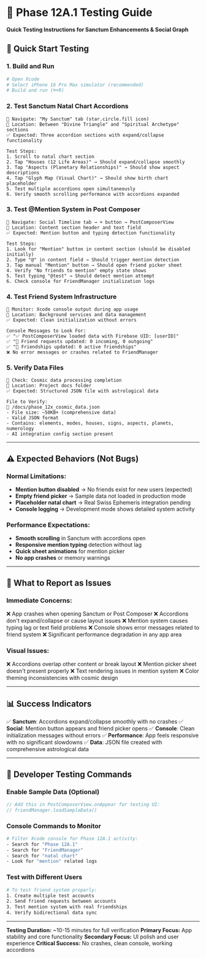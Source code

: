 # 🧪 Phase 12A.1 Testing Guide
**Quick Testing Instructions for Sanctum Enhancements & Social Graph**

## 🚀 **Quick Start Testing**

### **1. Build and Run**
```bash
# Open Xcode
# Select iPhone 16 Pro Max simulator (recommended)
# Build and run (⌘+R)
```

### **2. Test Sanctum Natal Chart Accordions**
```
🎯 Navigate: "My Sanctum" tab (star.circle.fill icon)
📍 Location: Between "Divine Triangle" and "Spiritual Archetype" sections
✅ Expected: Three accordion sections with expand/collapse functionality

Test Steps:
1. Scroll to natal chart section
2. Tap "Houses (12 Life Areas)" → Should expand/collapse smoothly
3. Tap "Aspects (Planetary Relationships)" → Should show aspect descriptions
4. Tap "Glyph Map (Visual Chart)" → Should show birth chart placeholder
5. Test multiple accordions open simultaneously
6. Verify smooth scrolling performance with accordions expanded
```

### **3. Test @Mention System in Post Composer**
```
🎯 Navigate: Social Timeline tab → + button → PostComposerView
📍 Location: Content section header and text field
✅ Expected: Mention button and typing detection functionality

Test Steps:
1. Look for "Mention" button in content section (should be disabled initially)
2. Type "@" in content field → Should trigger mention detection
3. Tap manual "Mention" button → Should open friend picker sheet
4. Verify "No friends to mention" empty state shows
5. Test typing "@test" → Should detect mention attempt
6. Check console for FriendManager initialization logs
```

### **4. Test Friend System Infrastructure**
```
🎯 Monitor: Xcode console output during app usage
📍 Location: Background services and data management
✅ Expected: Clean initialization without errors

Console Messages to Look For:
✅ "✅ PostComposerView loaded data with Firebase UID: [userID]"
✅ "🔄 Friend requests updated: 0 incoming, 0 outgoing"
✅ "🔄 Friendships updated: 0 active friendships"
❌ No error messages or crashes related to FriendManager
```

### **5. Verify Data Files**
```
🎯 Check: Cosmic data processing completion
📍 Location: Project docs folder
✅ Expected: Structured JSON file with astrological data

File to Verify:
📁 /docs/phase_12x_cosmic_data.json
- File size: ~50KB+ (comprehensive data)
- Valid JSON format
- Contains: elements, modes, houses, signs, aspects, planets, numerology
- AI integration config section present
```

---

## ⚠️ **Expected Behaviors (Not Bugs)**

### **Normal Limitations:**
- **Mention button disabled** → No friends exist for new users (expected)
- **Empty friend picker** → Sample data not loaded in production mode
- **Placeholder natal chart** → Real Swiss Ephemeris integration pending
- **Console logging** → Development mode shows detailed system activity

### **Performance Expectations:**
- **Smooth scrolling** in Sanctum with accordions open
- **Responsive mention typing** detection without lag
- **Quick sheet animations** for mention picker
- **No app crashes** or memory warnings

---

## 🐛 **What to Report as Issues**

### **Immediate Concerns:**
❌ App crashes when opening Sanctum or Post Composer
❌ Accordions don't expand/collapse or cause layout issues
❌ Mention system causes typing lag or text field problems
❌ Console shows error messages related to friend system
❌ Significant performance degradation in any app area

### **Visual Issues:**
❌ Accordions overlap other content or break layout
❌ Mention picker sheet doesn't present properly
❌ Text rendering issues in mention system
❌ Color theming inconsistencies with cosmic design

---

## 📊 **Success Indicators**

✅ **Sanctum**: Accordions expand/collapse smoothly with no crashes
✅ **Social**: Mention button appears and friend picker opens
✅ **Console**: Clean initialization messages without errors
✅ **Performance**: App feels responsive with no significant slowdowns
✅ **Data**: JSON file created with comprehensive astrological data

---

## 🔧 **Developer Testing Commands**

### **Enable Sample Data (Optional)**
```swift
// Add this in PostComposerView.onAppear for testing UI:
// friendManager.loadSampleData()
```

### **Console Commands to Monitor**
```bash
# Filter Xcode console for Phase 12A.1 activity:
- Search for "Phase 12A.1"
- Search for "FriendManager"
- Search for "natal chart"
- Look for "mention" related logs
```

### **Test with Different Users**
```bash
# To test friend system properly:
1. Create multiple test accounts
2. Send friend requests between accounts
3. Test mention system with real friendships
4. Verify bidirectional data sync
```

---

**Testing Duration:** ~10-15 minutes for full verification
**Primary Focus:** App stability and core functionality
**Secondary Focus:** UI polish and user experience
**Critical Success:** No crashes, clean console, working accordions